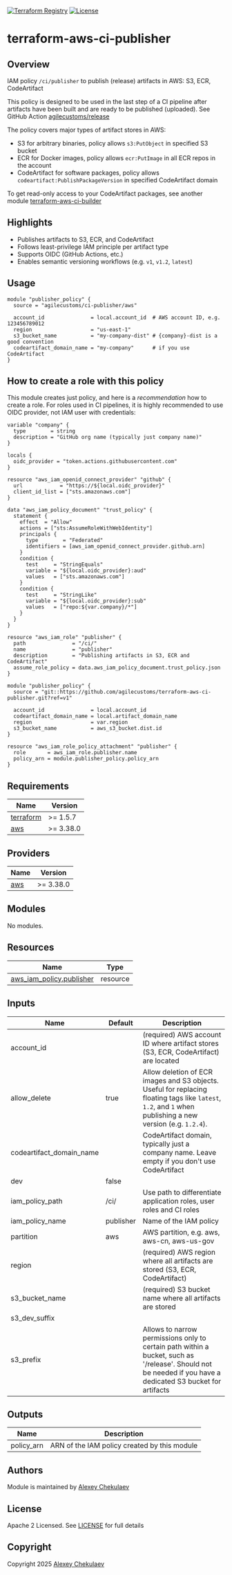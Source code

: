 [![Terraform Registry](https://img.shields.io/badge/Terraform-Module-blue.svg)](https://registry.terraform.io/modules/agilecustoms/ci-publisher/aws/latest)
[![License](https://img.shields.io/github/license/agilecustoms/terraform-aws-ci-publisher)](https://github.com/agilecustoms/terraform-aws-ci-publisher/blob/main/LICENSE)

# terraform-aws-ci-publisher

## Overview

IAM policy `/ci/publisher` to publish (release) artifacts in AWS: S3, ECR, CodeArtifact

This policy is designed to be used in the last step of a CI pipeline after artifacts have been built and are ready to be published (uploaded).
See GitHub Action [agilecustoms/release](https://github.com/agilecustoms/release)

The policy covers major types of artifact stores in AWS:
- S3 for arbitrary binaries, policy allows `s3:PutObject` in specified S3 bucket
- ECR for Docker images, policy allows `ecr:PutImage` in all ECR repos in the account
- CodeArtifact for software packages, policy allows `codeartifact:PublishPackageVersion` in specified CodeArtifact domain

To get read-only access to your CodeArtifact packages, see another module [terraform-aws-ci-builder](https://github.com/agilecustoms/terraform-aws-ci-builder)

## Highlights

- Publishes artifacts to S3, ECR, and CodeArtifact
- Follows least-privilege IAM principle per artifact type
- Supports OIDC (GitHub Actions, etc.)
- Enables semantic versioning workflows (e.g. `v1`, `v1.2`, `latest`)

## Usage

```hcl
module "publisher_policy" {
  source = "agilecustoms/ci-publisher/aws"

  account_id               = local.account_id  # AWS account ID, e.g. 123456789012
  region                   = "us-east-1"
  s3_bucket_name           = "my-company-dist" # {company}-dist is a good convention
  codeartifact_domain_name = "my-company"      # if you use CodeArtifact
}
```

## How to create a role with this policy

This module creates just policy, and here is a _recommendation_ how to create a role.
For roles used in CI pipelines, it is highly recommended to use OIDC provider, not IAM user with credentials:
```hcl
variable "company" {
  type        = string
  description = "GitHub org name (typically just company name)"
}

locals {
  oidc_provider = "token.actions.githubusercontent.com"
}

resource "aws_iam_openid_connect_provider" "github" {
  url            = "https://${local.oidc_provider}"
  client_id_list = ["sts.amazonaws.com"]
}

data "aws_iam_policy_document" "trust_policy" {
  statement {
    effect  = "Allow"
    actions = ["sts:AssumeRoleWithWebIdentity"]
    principals {
      type        = "Federated"
      identifiers = [aws_iam_openid_connect_provider.github.arn]
    }
    condition {
      test     = "StringEquals"
      variable = "${local.oidc_provider}:aud"
      values   = ["sts.amazonaws.com"]
    }
    condition {
      test     = "StringLike"
      variable = "${local.oidc_provider}:sub"
      values   = ["repo:${var.company}/*"]
    }
  }
}

resource "aws_iam_role" "publisher" {
  path               = "/ci/"
  name               = "publisher"
  description        = "Publishing artifacts in S3, ECR and CodeArtifact"
  assume_role_policy = data.aws_iam_policy_document.trust_policy.json
}

module "publisher_policy" {
  source = "git::https://github.com/agilecustoms/terraform-aws-ci-publisher.git?ref=v1"

  account_id               = local.account_id
  codeartifact_domain_name = local.artifact_domain_name
  region                   = var.region
  s3_bucket_name           = aws_s3_bucket.dist.id
}

resource "aws_iam_role_policy_attachment" "publisher" {
  role       = aws_iam_role.publisher.name
  policy_arn = module.publisher_policy.policy_arn
}
```

## Requirements

| Name                                                                      | Version   |
|---------------------------------------------------------------------------|-----------|
| <a name="requirement_terraform"></a> [terraform](#requirement\_terraform) | >= 1.5.7  |
| <a name="requirement_aws"></a> [aws](#requirement\_aws)                   | >= 3.38.0 |

## Providers

| Name                                              | Version   |
|---------------------------------------------------|-----------|
| <a name="provider_aws"></a> [aws](#provider\_aws) | >= 3.38.0 |

## Modules

No modules.

## Resources

| Name                                                                                                                   | Type     |
|------------------------------------------------------------------------------------------------------------------------|----------|
| [aws_iam_policy.publisher](https://registry.terraform.io/providers/hashicorp/aws/latest/docs/resources/aws_iam_policy) | resource |

## Inputs

| Name                     | Default   | Description                                                                                                                                                 |
|--------------------------|-----------|-------------------------------------------------------------------------------------------------------------------------------------------------------------|
| account_id               |           | (required) AWS account ID where artifact stores (S3, ECR, CodeArtifact) are located                                                                         |
| allow_delete             | true      | Allow deletion of ECR images and S3 objects. Useful for replacing floating tags like `latest`, `1.2`, and `1` when publishing a new version (e.g. `1.2.4`). |
| codeartifact_domain_name |           | CodeArtifact domain, typically just a company name. Leave empty if you don't use CodeArtifact                                                               |
| dev                      | false     |                                                                                                                                                             |
| iam_policy_path          | /ci/      | Use path to differentiate application roles, user roles and CI roles                                                                                        |
| iam_policy_name          | publisher | Name of the IAM policy                                                                                                                                      |
| partition                | aws       | AWS partition, e.g. aws, aws-cn, aws-us-gov                                                                                                                 |
| region                   |           | (required) AWS region where all artifacts are stored (S3, ECR, CodeArtifact)                                                                                |
| s3_bucket_name           |           | (required) S3 bucket name where all artifacts are stored                                                                                                    |
| s3_dev_suffix            |           |                                                                                                                                                             |
| s3_prefix                |           | Allows to narrow permissions only to certain path within a bucket, such as '/release'. Should not be needed if you have a dedicated S3 bucket for artifacts |

## Outputs

| Name            | Description                                  |
|-----------------|----------------------------------------------|
| policy_arn      | ARN of the IAM policy created by this module |

## Authors

Module is maintained by [Alexey Chekulaev](https://github.com/laxa1986)

## License

Apache 2 Licensed. See [LICENSE](https://github.com/agilecustoms/terraform-aws-ci-publisher/blob/main/LICENSE) for full details

## Copyright

Copyright 2025 [Alexey Chekulaev](https://github.com/laxa1986)
